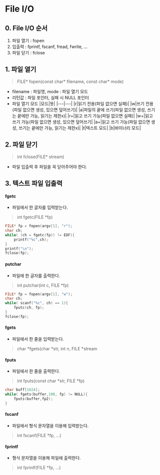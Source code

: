 ﻿# File I/O

## 0. File I/O 순서
1. 파일 열기 : fopen
2. 입출력 : fprintf, fscanf, fread, fwrite, ...
3. 파일 닫기 : fclose

## 1. 파일 열기
> FILE* fopen(const char* filename, const char* mode)

- filename : 파일명, mode : 파일 열기 모드
- 리턴값 : 파일 포인터, 실패 시 NULL 포인터
- 파일 열기 모드
|모드|뜻|
|---|---|
|r|읽기 전용(파일 없으면 실패)|
|w|쓰기 전용(파일 없으면 생성, 있으면 덮어쓰기)|
|a|파일의 끝에 쓰기(파일 없으면 생성, 쓰기는 끝에만 가능, 읽기는 제한x)|
|r+|읽고 쓰기 가능(파일 없으면 실패)|
|w+|읽고 쓰기 가능(파일 없으면 생성, 있으면 덮어쓰기|
|a+|읽고 쓰기 가능(파일 없으면 생성, 쓰기는 끝에만 가능, 읽기는 제한x)|
|t|텍스트 모드|
|b|바이너리 모드|

## 2. 파일 닫기
> int fclose(FILE* stream)

- 파일 입출력 후 파일을 꼭 닫아주어야 한다.

## 3. 텍스트 파일 입출력

#### fgetc
- 파일에서 한 글자를 입력받는다.
> int fgetc(FILE *fp)

```c
FILE* fp = fopen(argv[1], "r");
char ch;
while( (ch = fgetc(fp)) != EOF){
	printf("%c",ch);
}
printf("\n");
fclose(fp);
```

#### putchar
- 파일에 한 글자를 출력한다.
> int putchar(int c, FILE *fp)

```c
FILE* fp = fopen(argv[1], "w");
char ch;
while( scanf("%c", ch) == 1){
	fputc(ch, fp);
}
fclose(fp);
```


#### fgets
- 파일에서 한 줄을 입력받는다.
> char *fgets(char *str, int n, FILE *stream

#### fputs
- 파일에서 한 줄을 출력한다.
> int fputs(const char *str, FILE *fp)

```c
char buff[1024];
while( fgets(buffer,100, fp) != NULL){
	fputs(buffer,fp2);
}
```

#### fscanf
- 파일에서 형식 문자열을 이용해 입력받는다.
> int fscanf(FILE *fp, ...)

#### fprintf
- 형식 문자열을 이용해 파일에 출력한다.
> int fprintf(FILE *fp, ...)
